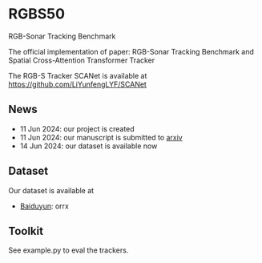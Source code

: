 # RGBS50

RGB-Sonar Tracking Benchmark


The official implementation of paper:
RGB-Sonar Tracking Benchmark and Spatial Cross-Attention Transformer Tracker

The RGB-S Tracker SCANet is available at https://github.com/LiYunfengLYF/SCANet
## News

- 11 Jun 2024:  our project is created
- 11 Jun 2024:  our manuscript is submitted to [arxiv](https://arxiv.org/pdf/2406.07189)
- 14 Jun 2024:  our dataset is available now


## Dataset

Our dataset is available at 
- [Baiduyun](https://pan.baidu.com/s/1mC192X-NnH4ByMxvVtYtvg?pwd=orrx): orrx


## Toolkit

See example.py to eval the trackers.